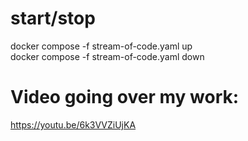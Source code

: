 # start/stop
docker compose -f stream-of-code.yaml up  
docker compose -f stream-of-code.yaml down

# Video going over my work:
https://youtu.be/6k3VVZiUjKA
